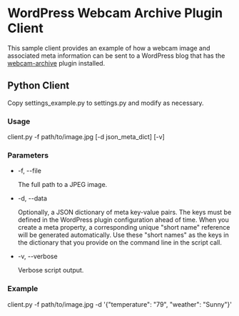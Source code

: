 # WordPress Webcam Archive Plugin Client #

This sample client provides an example of how a webcam image and associated meta information can be sent to a WordPress blog that has the [webcam-archive][1] plugin installed.

## Python Client ##

Copy settings_example.py to settings.py and modify as necessary.

### Usage ###

client.py -f path/to/image.jpg [-d json_meta_dict] [-v]

### Parameters ###

 * -f, --file
   
   The full path to a JPEG image.
 * -d, --data
   
   Optionally, a JSON dictionary of meta key-value pairs. The keys must be defined in the WordPress plugin configuration ahead of time. When you create a meta property, a corresponding unique "short name" reference will be generated automatically. Use these "short names" as the keys in the dictionary that you provide on the command line in the script call.
 * -v, --verbose
   
   Verbose script output.


  [1]: https://github.com/davemasse/webcam-archive

### Example ###

client.py -f path/to/image.jpg -d '{"temperature": "79", "weather": "Sunny"}'